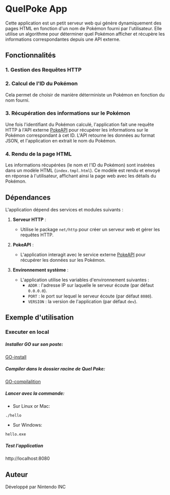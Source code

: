 # QuelPoke App

Cette application est un petit serveur web qui génère dynamiquement des pages HTML en fonction d'un nom de Pokémon fourni par l'utilisateur. Elle utilise un algorithme pour déterminer quel Pokémon afficher et récupère les informations correspondantes depuis une API externe.

## Fonctionnalités

### 1. Gestion des Requêtes HTTP



### 2. Calcul de l'ID du Pokémon

Cela permet de choisir de manière déterministe un Pokémon en fonction du nom fourni.

### 3. Récupération des informations sur le Pokémon

Une fois l'identifiant du Pokémon calculé, l'application fait une requête HTTP à l'API externe [PokeAPI](https://pokeapi.co/) pour récupérer les informations sur le Pokémon correspondant à cet ID. L'API retourne les données au format JSON, et l'application en extrait le nom du Pokémon.

### 4. Rendu de la page HTML

Les informations récupérées (le nom et l'ID du Pokémon) sont insérées dans un modèle HTML (`index.tmpl.html`). Ce modèle est rendu et envoyé en réponse à l'utilisateur, affichant ainsi la page web avec les détails du Pokémon.

## Dépendances

L'application dépend des services et modules suivants :

1. **Serveur HTTP** :
   - Utilise le package `net/http` pour créer un serveur web et gérer les requêtes HTTP.

2. **PokeAPI** :
   - L'application interagit avec le service externe [PokeAPI](https://pokeapi.co/) pour récupérer les données sur les Pokémon.

3. **Environnement système** :
   - L'application utilise les variables d'environnement suivantes :
     - `ADDR` : l'adresse IP sur laquelle le serveur écoute (par défaut `0.0.0.0`).
     - `PORT` : le port sur lequel le serveur écoute (par défaut `8080`).
     - `VERSION` : la version de l'application (par défaut `dev`).

## Exemple d'utilisation

### Executer en local

##### Installer GO sur son poste: 
[GO-install](https://go.dev/doc/install)
##### Compiler dans le dossier racine de Quel Poke:
[GO-compilalition](https://go.dev/doc/tutorial/compile-install)
##### Lancer avec la commande:
- Sur Linux or Mac:
```
./hello
```
- Sur Windows:
```
hello.exe
```
##### Test l'application
http://localhost:8080


## Auteur

Développé par Nintendo INC
